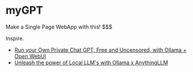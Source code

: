 # myGPT
Make a Single Page WebApp with this! $$$

Inspire.
- [Run your Own Private Chat GPT, Free and Uncensored, with Ollama + Open WebUI](https://youtu.be/UmUDpxnmLW4)
- [Unleash the power of Local LLM's with Ollama x AnythingLLM](https://youtu.be/IJYC6zf86lU)
